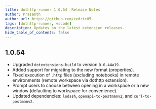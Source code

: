 ```yaml
---
title: dothttp-runner 1.0.54  Release Notes
author: Prasanth
author_url: https://github.com/cedric05
tags: [dothttp-runner, vscode]
description: Updates on the latest extension releases.
hide_table_of_contents: false
---
```


## 1.0.54  
- Upgraded `dotextensions-build` to version `0.0.44a19`.  
- Added support for migrating to the new format (properties).  
- Fixed execution of `.http` files (excluding notebooks) in remote environments (remote workspace via dothttp extension).  
- Prompt users to choose between opening in a workspace or a new window (defaulting to workspace for convenience).  
- Updated dependencies: `lodash`, `openapi-to-postmanv2`, and `curl-to-postmanv2`.